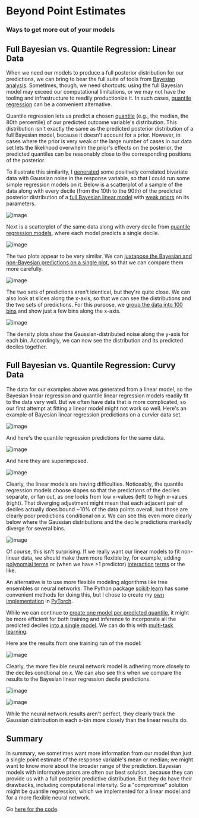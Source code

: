 # Beyond Point Estimates

### Ways to get more out of your models

## Full Bayesian vs. Quantile Regression:  Linear Data

When we need our models to produce a full posterior distribution for our 
predictions, we can bring to bear the full suite of tools from [Bayesian 
analysis](http://www.stat.columbia.edu/~gelman/book/).  Sometimes, though, we
need shortcuts:  using the full Bayesian model may exceed our computational
limitations, or we may not have the tooling and infrastructure to readily 
productionize it.  In such cases, [quantile regression](
https://en.wikipedia.org/wiki/Quantile_regression) can be a convenient 
alternative.

Quantile regression lets us predict a chosen [quantile](
https://en.wikipedia.org/wiki/Quantiles) (e.g., the median, the 80th percentile)
of our predicted outcome variable's distribution.  This distribution isn't 
exactly the same as the predicted posterior distribution of a full Bayesian
model, because it doesn't account for a prior.  However, in cases where the
prior is very weak or the large number of cases in our data set lets the 
likelihood overwhelm the prior's effects on the posterior, the predicted 
quantiles can be reasonably close to the corresponding positions of the 
posterior.

To illustrate this similarity, I [generated](
https://github.com/afairless/bayesian_quantile_multitask_nn/blob/main/src/s01_generate_data.py) 
some positively correlated bivariate data with Gaussian noise in the response 
variable, so that I could run some simple regression models on it.  Below is a 
scatterplot of a sample of the data along with every decile (from the 10th to 
the 90th) of the predicted posterior distribution of a [full Bayesian linear 
model](
https://github.com/afairless/bayesian_quantile_multitask_nn/blob/main/src/s03_bayes_stan/bayes_stan.py) 
with [weak priors](
https://github.com/afairless/bayesian_quantile_multitask_nn/blob/main/src/stan_code/s03_bayes_stan.stan) 
on its parameters.

![image](./notebooks/output/s03_bayes_stan_data03/quantile_plot_x1.png)

Next is a scatterplot of the same data along with every decile from [quantile
regression models](
https://github.com/afairless/bayesian_quantile_multitask_nn/blob/main/src/s04_quantile.py), 
where each model predicts a single decile.

![image](./notebooks/output/s04_quantile_data03/quantile_plot_x1.png)

The two plots appear to be very similar.  We can [juxtapose the Bayesian and
non-Bayesian predictions on a single plot](
https://github.com/afairless/bayesian_quantile_multitask_nn/blob/main/src/s10_results.py), 
so that we can compare them more carefully.

![image](./notebooks/output/s10_results/s03_s04_quantiles_data03.png)

The two sets of predictions aren't identical, but they're quite close.  We can
also look at slices along the x-axis, so that we can see the distributions and
the two sets of predictions.  For this purpose, we [group the data into 100 
bins](https://github.com/afairless/bayesian_quantile_multitask_nn/blob/main/src/s10_results.py)
and show just a few bins along the x-axis.

![image](./notebooks/output/s10_results/s03_s04_density_by_bin_data03.png)

The density plots show the Gaussian-distributed noise along the y-axis for each
bin.  Accordingly, we can now see the distribution and its predicted deciles
together.

## Full Bayesian vs. Quantile Regression:  Curvy Data

The data for our examples above was generated from a linear model, so the 
Bayesian linear regression and quantile linear regression models readily fit to 
the data very well.  But we often have data that is more complicated, so our 
first attempt at fitting a linear model might not work so well.  Here's an 
example of Bayesian linear regression predictions on a curvier data set.

![image](./notebooks/output/s03_bayes_stan_data02/quantile_plot_x1.png)

And here's the quantile regression predictions for the same data.

![image](./notebooks/output/s04_quantile_data02/quantile_plot_x1.png)

And here they are superimposed.

![image](./notebooks/output/s10_results/s03_s04_quantiles_data02.png)

Clearly, the linear models are having difficulties.  Noticeably, the quantile
regression models choose slopes so that the predictions of the deciles 
separate, or fan out, as one looks from low x-values (left) to high x-values
(right).  That diverging adjustment might mean that each adjacent pair of 
deciles actually does bound ~10% of the data points overall, but those 
are clearly poor predictions conditional on *x*.  We can see this even more 
clearly below where the Gaussian distributions and the decile predictions 
markedly diverge for several bins.

![image](./notebooks/output/s10_results/s03_s04_density_by_bin_data02.png)

Of course, this isn't surprising.  If we really want our linear models to fit
non-linear data, we should make them more flexible by, for example, adding
[polynomial terms](https://en.wikipedia.org/wiki/Polynomial_regression) or 
(when we have >1 predictor) [interaction](
https://stattrek.com/multiple-regression/interaction) [terms](
https://quantifyinghealth.com/why-and-when-to-include-interactions-in-a-regression-model/) 
or the like.

An alternative is to use more flexible modeling algorithms like tree ensembles 
or neural networks.  The Python package [scikit-learn](
https://scikit-learn.org/stable/auto_examples/ensemble/plot_gradient_boosting_quantile.html)
has some convenient methods for doing this, but I chose to create my [own
implementation](
https://github.com/afairless/bayesian_quantile_multitask_nn/blob/main/src/s06_multitask_nn.py) 
in [PyTorch](https://pytorch.org/).

While we can continue to [create one model per predicted quantile](
https://github.com/afairless/bayesian_quantile_multitask_nn/blob/main/src/s05_singletask_nn.py), 
it might be more efficient for both training and inference to incorporate all 
the predicted deciles [into a single model](
https://github.com/afairless/bayesian_quantile_multitask_nn/blob/main/src/s06_multitask_nn.py). 
We can do this with [multi-task learning](https://arxiv.org/abs/1706.05098).  

Here are the results from one training run of the model:

![image](./notebooks/output/s06_multitask_nn_data02_1/model_plot_x1.png)

Clearly, the more flexible neural network model is adhering more closely to the
deciles condtional on *x*.  We can also see this when we compare the results to
the Bayesian linear regression decile predictions.

![image](./notebooks/output/s10_results/s03_s06_quantiles_data02.png)

![image](./notebooks/output/s10_results/s03_s06_density_by_bin_data02.png)

While the neural network results aren't perfect, they clearly track the Gaussian
distribution in each x-bin more closely than the linear results do.

## Summary

In summary, we sometimes want more information from our model than just a single
point estimate of the response variable's mean or median; we might want to know
more about the broader range of the prediction.  Bayesian models with 
informative priors are often our best solution, because they can provide us with 
a full posterior predictive distribution.  But they do have their drawbacks, 
including computational intensity.  So a "compromise" solution might be quantile
regression, which we implemented for a linear model and for a more flexible
neural network.

Go [here for the code](
https://github.com/afairless/bayesian_quantile_multitask_nn/tree/main).
